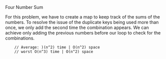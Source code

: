 Four Number Sum

For this problem, we have to create a map to keep track of the sums of the numbers. To resolve the issue of the duplicate keys being used more than once, we only add the second time the combination appears. We can achieve only adding the previous numbers before our loop to check for the combinations. 

		// Average: )(n^2) time | O(n^2) space
		// worst O(n^3) time | O(n^2) space